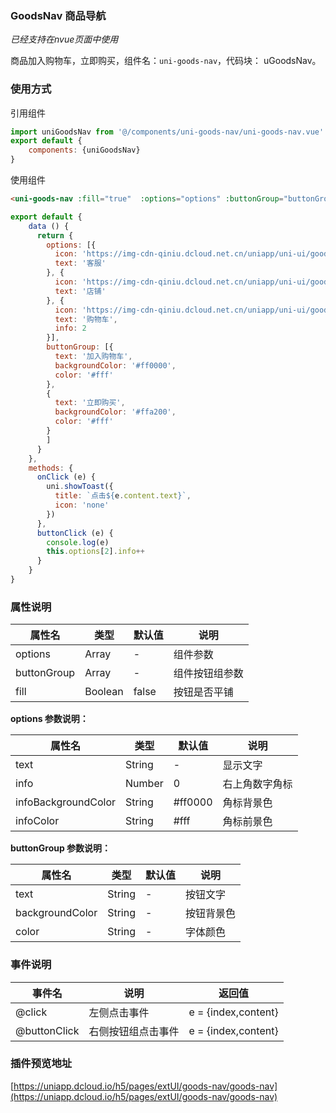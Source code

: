 
### GoodsNav 商品导航
*已经支持在nvue页面中使用*

商品加入购物车，立即购买，组件名：`uni-goods-nav`，代码块： uGoodsNav。

### 使用方式

引用组件 

```javascript
import uniGoodsNav from '@/components/uni-goods-nav/uni-goods-nav.vue'
export default {
    components: {uniGoodsNav}
}
```

使用组件

```html
<uni-goods-nav :fill="true"  :options="options" :buttonGroup="buttonGroup"  @click="onClick" @buttonClick="buttonClick" />
```

```javascript
export default {
	data () {
	  return {
	    options: [{
	      icon: 'https://img-cdn-qiniu.dcloud.net.cn/uniapp/uni-ui/goodsnav/kefu.png',
	      text: '客服'
	    }, {
	      icon: 'https://img-cdn-qiniu.dcloud.net.cn/uniapp/uni-ui/goodsnav/dianpu.png',
	      text: '店铺'
	    }, {
	      icon: 'https://img-cdn-qiniu.dcloud.net.cn/uniapp/uni-ui/goodsnav/carts.png',
	      text: '购物车',
	      info: 2
	    }],
	    buttonGroup: [{
	      text: '加入购物车',
	      backgroundColor: '#ff0000',
	      color: '#fff'
	    },
	    {
	      text: '立即购买',
	      backgroundColor: '#ffa200',
	      color: '#fff'
	    }
	    ]
	  }
	},
	methods: {
	  onClick (e) {
	    uni.showToast({
	      title: `点击${e.content.text}`,
	      icon: 'none'
	    })
	  },
	  buttonClick (e) {
	    console.log(e)
	    this.options[2].info++
	  }
	}
}
```

### 属性说明

|属性名		|类型	|默认值	|说明			|
|---		|----	|---	|---			|
|options	|Array	|-		|组件参数		|
|buttonGroup|Array	|-		|组件按钮组参数	|
|fill		|Boolean|false	|按钮是否平铺	|


**options 参数说明：**

|属性名				|类型				|默认值	|说明		|
|---				|----				|---	|---		|
|text				|String				|-		|显示文字	|
|info				|Number				|0		|右上角数字角标|
|infoBackgroundColor|String				|#ff0000|角标背景色|
|infoColor			|String				|#fff   |角标前景色|

**buttonGroup 参数说明：**

|属性名				|类型	|默认值	|说明		|
|---				|----	|---	|---		|
|text				|String	|-		|按钮文字	|
|backgroundColor	|String	|-		|按钮背景色	|
|color				|String	|-		|字体颜色	|

### 事件说明

|事件名			|说明				|返回值				|
|---			|---				|---				|
|@click			|左侧点击事件		|e = {index,content}|
|@buttonClick	|右侧按钮组点击事件	|e = {index,content}|

### 插件预览地址

[https://uniapp.dcloud.io/h5/pages/extUI/goods-nav/goods-nav](https://uniapp.dcloud.io/h5/pages/extUI/goods-nav/goods-nav)